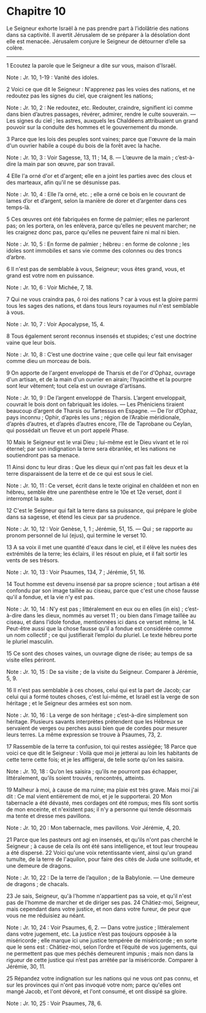 # Chapitre 10

Le Seigneur exhorte Israël à ne pas prendre part à l’idolâtrie des nations dans sa captivité.
Il avertit Jérusalem de se préparer à la désolation dont elle est menacée.
Jérusalem conjure le Seigneur de détourner d’elle sa colère.

***

1 Ecoutez la parole que le Seigneur a dite sur vous, maison d'Israël.

<span class="bible-note">Note : </span> Jr. 10, 1-19 : Vanité des idoles.

2 Voici ce que dit le Seigneur : N'apprenez pas les voies des nations, et ne redoutez pas les signes du ciel, que craignent les nations;

<span class="bible-note">Note : </span> Jr. 10, 2 : Ne redoutez, etc. Redouter, craindre, signifient ici comme dans bien d’autres passages, révérer, admirer, rendre le culte souverain. ― Les signes du ciel ; les astres, auxquels les Chaldéens attribuaient un grand pouvoir sur la conduite des hommes et le gouvernement du monde.

3 Parce que les lois des peuples sont vaines; parce que l'œuvre de la main d'un ouvrier habile a coupé du bois de la forêt avec la hache.

<span class="bible-note">Note : </span> Jr. 10, 3 : Voir Sagesse, 13, 11 ; 14, 8. ― L’œuvre de la main ; c’est-à-dire la main par son œuvre, par son travail.

4 Elle l'a orné d'or et d'argent; elle en a joint les parties avec des clous et des marteaux, afin qu'il ne se désunisse pas.

<span class="bible-note">Note : </span> Jr. 10, 4 : Elle l’a orné, etc. ; elle a orné ce bois en le couvrant de lames d’or et d’argent, selon la manière de dorer et d’argenter dans ces temps-là.


5 Ces œuvres ont été fabriquées en forme de palmier; elles ne parleront pas; on les portera, on les enlèvera, parce qu'elles ne peuvent marcher; ne les craignez donc pas, parce qu'elles ne peuvent faire ni mal ni bien.

<span class="bible-note">Note : </span> Jr. 10, 5 : En forme de palmier ; hébreu : en forme de colonne ; les idoles sont immobiles et sans vie comme des colonnes ou des troncs d’arbre.


6 Il n'est pas de semblable à vous, Seigneur; vous êtes grand, vous, et grand est votre nom en puissance.

<span class="bible-note">Note : </span> Jr. 10, 6 : Voir Michée, 7, 18.

7 Qui ne vous craindra pas, ô roi des nations ? car à vous est la gloire parmi tous les sages des nations, et dans tous leurs royaumes nul n'est semblable à vous.

<span class="bible-note">Note : </span> Jr. 10, 7 : Voir Apocalypse, 15, 4.


8 Tous également seront reconnus insensés et stupides; c'est une doctrine vaine que leur bois.

<span class="bible-note">Note : </span> Jr. 10, 8 : C’est une doctrine vaine ; que celle qui leur fait envisager comme dieu un morceau de bois.

9 On apporte de l'argent enveloppé de Tharsis et de l'or d'Ophaz, ouvrage d'un artisan, et de la main d'un ouvrier en airain; l'hyacinthe et la pourpre sont leur vêtement; tout cela est un ouvrage d'artisans.

<span class="bible-note">Note : </span> Jr. 10, 9 : De l’argent enveloppé de Tharsis. L’argent enveloppait, couvrait le bois dont on fabriquait les idoles. ― Les Phéniciens tiraient beaucoup d’argent de Tharsis ou Tartessus en Espagne. ― De l’or d’Ophaz, pays inconnu ; Ophir, d’après les uns ; région de l’Arabie méridionale, d’après d’autres, et d’après d’autres encore, l’île de Taprobane ou Ceylan, qui possédait un fleuve et un port appelé Phase.


10 Mais le Seigneur est le vrai Dieu ; lui-même est le Dieu vivant et le roi éternel; par son indignation la terre sera ébranlée, et les nations ne soutiendront pas sa menace.


11 Ainsi donc tu leur diras : Que les dieux qui n'ont pas fait les deux et la terre disparaissent de la terre et de ce qui est sous le ciel.

<span class="bible-note">Note : </span> Jr. 10, 11 : Ce verset, écrit dans le texte original en chaldéen et non en hébreu, semble être une parenthèse entre le 10e et 12e verset, dont il interrompt la suite.


12 C'est le Seigneur qui fait la terre dans sa puissance, qui prépare le globe dans sa sagesse, et étend les cieux par sa prudence.

<span class="bible-note">Note : </span> Jr. 10, 12 : Voir Genèse, 1, 1 ; Jérémie, 51, 15. ― Qui ; se rapporte au pronom personnel de lui (ejus), qui termine le verset 10.

13 A sa voix il met une quantité d'eaux dans le ciel, et il élève les nuées des extrémités de la terre; les éclairs, il les résout en pluie, et il fait sortir les vents de ses trésors.

<span class="bible-note">Note : </span> Jr. 10, 13 : Voir Psaumes, 134, 7 ; Jérémie, 51, 16.


14 Tout homme est devenu insensé par sa propre science ; tout artisan a été confondu par son image taillée au ciseau, parce que c'est une chose fausse qu'il a fondue, et la vie n'y est pas.

<span class="bible-note">Note : </span> Jr. 10, 14 : N’y est pas ; littéralement en eux ou en elles (in eis) ; c’est-à-dire dans les dieux, nommés au verset 11 ; ou bien dans l’image taillée au ciseau, et dans l’idole fondue, mentionnées ici dans ce verset même, le 14. Peut-être aussi que la chose fausse qu’il a fondue est considérée comme un nom collectif ; ce qui justifierait l’emploi du pluriel. Le texte hébreu porte le pluriel masculin.

15 Ce sont des choses vaines, un ouvrage digne de risée; au temps de sa visite elles périront.

<span class="bible-note">Note : </span> Jr. 10, 15 : De sa visite ; de la visite du Seigneur. Comparer à Jérémie, 5, 9.


16 Il n'est pas semblable à ces choses, celui qui est la part de Jacob; car celui qui a formé toutes choses, c'est lui-même, et Israël est la verge de son héritage ; et le Seigneur des armées est son nom.

<span class="bible-note">Note : </span> Jr. 10, 16 : La verge de son héritage ; c’est-à-dire simplement son héritage. Plusieurs savants interprètes prétendent que les Hébreux se servaient de verges ou perches aussi bien que de cordes pour mesurer leurs terres. La même expression se trouve à Psaumes, 73, 2.


17 Rassemble de la terre ta confusion, toi qui restes assiégée; 18 Parce que voici ce que dit le Seigneur : Voilà que moi je jetterai au loin les habitants de cette terre cette fois; et je les affligerai, de telle sorte qu'on les saisira.

<span class="bible-note">Note : </span> Jr. 10, 18 : Qu’on les saisira ; qu’ils ne pourront pas échapper, littéralement, qu’ils soient trouvés, rencontrés, atteints.


19 Malheur à moi, à cause de ma ruine; ma plaie est très grave. Mais moi j'ai dit : Ce mal vient entièrement de moi, et je le supporterai. 20 Mon tabernacle a été dévasté, mes cordages ont été rompus; mes fils sont sortis de mon enceinte, et n'existent pas; il n'y a personne qui tende désormais ma tente et dresse mes pavillons.

<span class="bible-note">Note : </span> Jr. 10, 20 : Mon tabernacle, mes pavillons. Voir Jérémie, 4, 20.


21 Parce que les pasteurs ont agi en insensés, et qu'ils n'ont pas cherché le Seigneur ; à cause de cela ils ont été sans intelligence, et tout leur troupeau a été dispersé. 22 Voici qu'une voix retentissante vient, ainsi qu'un grand tumulte, de la terre de l'aquilon, pour faire des cités de Juda une solitude, et une demeure de dragons.

<span class="bible-note">Note : </span> Jr. 10, 22 : De la terre de l’aquilon ; de la Babylonie. ― Une demeure de dragons ; de chacals.


23 Je sais, Seigneur, qu'à l'homme n'appartient pas sa voie, et qu'il n'est pas de l'homme de marcher et de diriger ses pas. 24 Châtiez-moi, Seigneur, mais cependant dans votre justice, et non dans votre fureur, de peur que vous ne me réduisiez au néant.

<span class="bible-note">Note : </span> Jr. 10, 24 : Voir Psaumes, 6, 2. ― Dans votre justice ; littéralement dans votre jugement, etc. La justice n’est pas toujours opposée à la miséricorde ; elle marque ici une justice tempérée de miséricorde ; en sorte que le sens est : Châtiez-moi, selon l’ordre et l’équité de vos jugements, qui ne permettent pas que mes péchés demeurent impunis ; mais non dans la rigueur de cette justice qui n’est pas arrêtée par la miséricorde. Comparer à Jérémie, 30, 11.


25 Répandez votre indignation sur les nations qui ne vous ont pas connu, et sur les provinces qui n'ont pas invoqué votre nom; parce qu'elles ont mangé Jacob, et l'ont dévoré, et l'ont consumé, et ont dissipé sa gloire.

<span class="bible-note">Note : </span> Jr. 10, 25 : Voir Psaumes, 78, 6.

